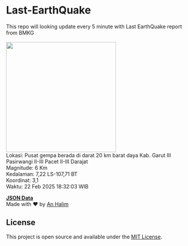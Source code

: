 # Last-EarthQuake
This repo will looking update every 5 minute with Last EarthQuake report from BMKG
<br>
<br>
<img src="undefined" width="300"/>
<br>
Lokasi: Pusat gempa berada di darat 20 km barat daya Kab. Garut  III Pasirwangi II-III Pacet II-III Darajat <br>
Magnitude: 6 Km <br>
Kedalaman: 7,22 LS-107,71 BT <br>
Koordinat: 3,1 <br>
Waktu: 22 Feb 2025 18:32:03 WIB <br>

<a href="./data/data.json">**JSON Data**</a>
<br>
Made with ❤️ by <a href="https://github.com/an-halim">An Halim</a>
## License

This project is open source and available under the [MIT License](LICENSE).
